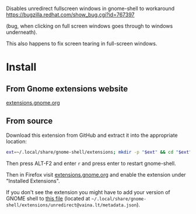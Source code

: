 Disables unredirect fullscreen windows in gnome-shell to workaround https://bugzilla.redhat.com/show_bug.cgi?id=767397

(bug, when clicking on full screen windows goes through to windows underneath).

This also happens to fix screen tearing in full-screen windows.

# Install

## From Gnome extensions website

[extensions.gnome.org](https://extensions.gnome.org/extension/1873/disable-unredirect-fullscreen-windows/)

## From source

Download this extension from GitHub and extract it into the appropriate location:

```bash
ext=~/.local/share/gnome-shell/extensions; mkdir -p "$ext" && cd "$ext" && curl -LkSs https://api.github.com/repos/kazysmaster/gnome-shell-extension-disable-unredirect/tarball | tar -xvz --wildcards --strip 1 "kazysmaster-gnome-shell-extension-disable-unredirect-???????/unredirect@vaina.lt"
```

Then press ALT-F2 and enter ```r``` and press enter to restart gnome-shell.

Then in Firefox visit [extensions.gnome.org](https://extensions.gnome.org/) and enable the extension under "Installed Extensions".

If you don't see the extension you might have to add your version of GNOME shell to [this file](https://github.com/kazysmaster/gnome-shell-extension-disable-unredirect/blob/master/unredirect%40vaina.lt/metadata.json) (located at `~/.local/share/gnome-shell/extensions/unredirect@vaina.lt/metadata.json`).
